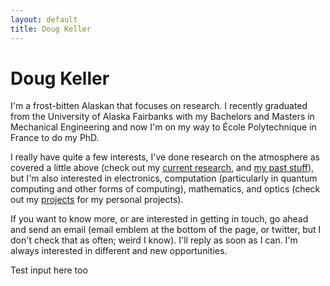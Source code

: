 ```yaml
---
layout: default
title: Doug Keller
---
```


# Doug Keller

I'm a frost-bitten Alaskan that focuses on research. I recently graduated from the University of Alaska Fairbanks with my Bachelors and Masters in Mechanical Engineering and now I'm on my way to École Polytechnique in France to do my PhD.

I really have quite a few interests, I've done research on the atmosphere as covered a little above (check out my [current research](research.html), and [my past stuff](aged_research.html)), but I'm also interested in electronics, computation (particularly in quantum computing and other forms of computing), mathematics, and optics (check out my [projects](projects.html) for my personal projects).

If you want to know more, or are interested in getting in touch, go ahead and send an email (email emblem at the bottom of the page, or twitter, but I don't check that as often; weird I know). I'll reply as soon as I can. I'm always interested in different and new opportunities.

<div class="box">
    Test input here too
</div>

